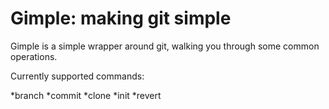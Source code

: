 #  Gimple: making git simple

Gimple is a simple wrapper around git, walking you through some common operations.

Currently supported commands:

*branch
*commit
*clone
*init
*revert
